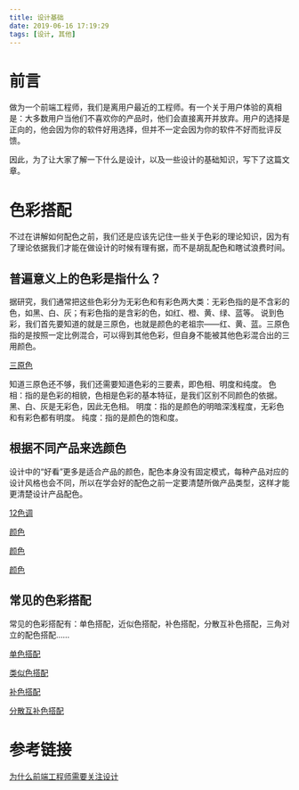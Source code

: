 ```yaml
---
title: 设计基础
date: 2019-06-16 17:19:29
tags: [设计, 其他]
---
```


# 前言

做为一个前端工程师，我们是离用户最近的工程师。有一个关于用户体验的真相是：大多数用户当他们不喜欢你的产品时，他们会直接离开并放弃。用户的选择是正向的，他会因为你的软件好用选择，但并不一定会因为你的软件不好而批评反馈。

因此，为了让大家了解一下什么是设计，以及一些设计的基础知识，写下了这篇文章。

<!-- more -->

# 色彩搭配

不过在讲解如何配色之前，我们还是应该先记住一些关于色彩的理论知识，因为有了理论依据我们才能在做设计的时候有理有据，而不是胡乱配色和瞎试浪费时间。

## 普遍意义上的色彩是指什么？

据研究，我们通常把这些色彩分为无彩色和有彩色两大类：无彩色指的是不含彩的色，如黑、白、灰；有彩色指的是含彩的色，如红、橙、黄、绿、蓝等。
说到色彩，我们首先要知道的就是三原色，也就是颜色的老祖宗——红、黄、蓝。三原色指的是按照一定比例混合，可以得到其他色彩，但自身不能被其他色彩混合出的三用颜色。

[三原色](/blog/img/tricolor.png)

知道三原色还不够，我们还需要知道色彩的三要素，即色相、明度和纯度。
色相：指的是色彩的相貌，色相是色彩的基本特征，是我们区别不同颜色的依据。黑、白、灰是无彩色，因此无色相。
明度：指的是颜色的明暗深浅程度，无彩色和有彩色都有明度。
纯度：指的是颜色的饱和度。

## 根据不同产品来选颜色

设计中的“好看”更多是适合产品的颜色，配色本身没有固定模式，每种产品对应的设计风格也会不同，所以在学会好的配色之前一定要清楚所做产品类型，这样才能更清楚设计产品配色。

[12色调](/blog/img/twelve_tones.png)

[颜色](/blog/img/color_1.png)

[颜色](/blog/img/color_2.png)

[颜色](/blog/img/color_3.png)

## 常见的色彩搭配

常见的色彩搭配有：单色搭配，近似色搭配，补色搭配，分散互补色搭配，三角对立的配色搭配……

[单色搭配](/blog/img/single.png)

[类似色搭配](/blog/img/similar)

[补色搭配](/blog/img/complementary)

[分散互补色搭配](/blog/img/dispersion)


# 参考链接

[为什么前端工程师需要关注设计](https://www.2cto.com/kf/201812/788541.html)
